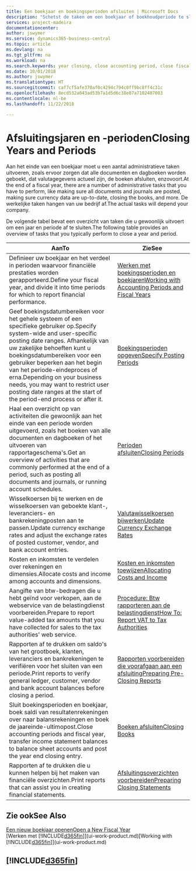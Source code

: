 ```yaml
---
title: Een boekjaar en boekingsperioden afsluiten | Microsoft Docs
description: "Schetst de taken om een boekjaar of boekhoudperiode te sluiten, bijvoorbeeld, ervoor zorgen dat documenten en dagboeken worden geboekt en banksaldi verifiëren."
services: project-madeira
documentationcenter: 
author: jswymer
ms.service: dynamics365-business-central
ms.topic: article
ms.devlang: na
ms.tgt_pltfrm: na
ms.workload: na
ms.search.keywords: year closing, close accounting period, close fiscal year, bank account detailed trial balance
ms.date: 10/01/2018
ms.author: jswymer
ms.translationtype: HT
ms.sourcegitcommit: caf7cf5afe370af0c4294c794c0ff9bc8ff4c31c
ms.openlocfilehash: 8ecd532a043ad53b7a1d5d6c38e87a7102407003
ms.contentlocale: nl-be
ms.lasthandoff: 11/22/2018

---
```

# <a name="closing-years-and-periods"></a><span data-ttu-id="a0cb4-103">Afsluitingsjaren en -perioden</span><span class="sxs-lookup"><span data-stu-id="a0cb4-103">Closing Years and Periods</span></span>
<span data-ttu-id="a0cb4-104">Aan het einde van een boekjaar moet u een aantal administratieve taken uitvoeren, zoals ervoor zorgen dat alle documenten en dagboeken worden geboekt, dat valutagegevens actueel zijn, de boeken afsluiten, enzovoort.</span><span class="sxs-lookup"><span data-stu-id="a0cb4-104">At the end of a fiscal year, there are a number of administrative tasks that you have to perform, like making sure all documents and journals are posted, making sure currency data are up-to-date, closing the books, and more.</span></span> <span data-ttu-id="a0cb4-105">De werkelijke taken hangen van uw bedrijf af.</span><span class="sxs-lookup"><span data-stu-id="a0cb4-105">The actual tasks will depend your company.</span></span>

<span data-ttu-id="a0cb4-106">De volgende tabel bevat een overzicht van taken die u gewoonlijk uitvoert om een jaar en periode af te sluiten.</span><span class="sxs-lookup"><span data-stu-id="a0cb4-106">The following table provides an overview of tasks that you typically perform to close a year and period.</span></span>

| <span data-ttu-id="a0cb4-107">Aan</span><span class="sxs-lookup"><span data-stu-id="a0cb4-107">To</span></span> | <span data-ttu-id="a0cb4-108">Zie</span><span class="sxs-lookup"><span data-stu-id="a0cb4-108">See</span></span> |
| --- | --- |
| <span data-ttu-id="a0cb4-109">Definieer uw boekjaar en het verdeel in perioden waarvoor financiële prestaties worden gerapporteerd.</span><span class="sxs-lookup"><span data-stu-id="a0cb4-109">Define your fiscal year, and divide it into time periods for which to report financial performance.</span></span> | [<span data-ttu-id="a0cb4-110">Werken met boekingsperioden en boekjaren</span><span class="sxs-lookup"><span data-stu-id="a0cb4-110">Working with Accounting Periods and Fiscal Years</span></span>](finance-accounting-periods-and-fiscal-years.md)|
| <span data-ttu-id="a0cb4-111">Geef boekingsdatumbereiken voor het gehele systeem of een specifieke gebruiker op.</span><span class="sxs-lookup"><span data-stu-id="a0cb4-111">Specify system-wide and user-specific posting date ranges.</span></span> <span data-ttu-id="a0cb4-112">Afhankelijk van uw zakelijke behoeften kunt u boekingsdatumbereiken voor een gebruiker beperken aan het begin van het periode-eindeproces of erna.</span><span class="sxs-lookup"><span data-stu-id="a0cb4-112">Depending on your business needs, you may want to restrict user posting date ranges at the start of the period-end process or after it.</span></span> |[<span data-ttu-id="a0cb4-113">Boekingsperioden opgeven</span><span class="sxs-lookup"><span data-stu-id="a0cb4-113">Specify Posting Periods</span></span>](finance-how-specify-posting-periods.md) |
| <span data-ttu-id="a0cb4-114">Haal een overzicht op van activiteiten die gewoonlijk aan het einde van een periode worden uitgevoerd, zoals het boeken van alle documenten en dagboeken of het uitvoeren van rapportageschema's.</span><span class="sxs-lookup"><span data-stu-id="a0cb4-114">Get an overview of activities that are commonly performed at the end of a period, such as posting all documents and journals, or running account schedules.</span></span> |[<span data-ttu-id="a0cb4-115">Perioden afsluiten</span><span class="sxs-lookup"><span data-stu-id="a0cb4-115">Closing Periods</span></span>](year-how-complete-period-end-processes.md) |
| <span data-ttu-id="a0cb4-116">Wisselkoersen bij te werken en de wisselkoersen van geboekte klant-, leveranciers- en bankrekeningposten aan te passen.</span><span class="sxs-lookup"><span data-stu-id="a0cb4-116">Update currency exchange rates and adjust the exchange rates of posted customer, vendor, and bank account entries.</span></span> |[<span data-ttu-id="a0cb4-117">Valutawisselkoersen bijwerken</span><span class="sxs-lookup"><span data-stu-id="a0cb4-117">Update Currency Exchange Rates</span></span>](finance-how-update-currencies.md) |
| <span data-ttu-id="a0cb4-118">Kosten en inkomsten te verdelen over rekeningen en dimensies.</span><span class="sxs-lookup"><span data-stu-id="a0cb4-118">Allocate costs and income among accounts and dimensions.</span></span> |[<span data-ttu-id="a0cb4-119">Kosten en inkomsten toewijzen</span><span class="sxs-lookup"><span data-stu-id="a0cb4-119">Allocating Costs and Income</span></span>](year-allocate-costs-income.md) |
| <span data-ttu-id="a0cb4-120">Aangifte van btw-bedragen die u hebt geïnd voor verkopen, aan de webservice van de belastingdienst voorbereiden.</span><span class="sxs-lookup"><span data-stu-id="a0cb4-120">Prepare to report value-added tax amounts that you have collected for sales to the tax authorities' web service.</span></span> |[<span data-ttu-id="a0cb4-121">Procedure: Btw rapporteren aan de belastingdienst</span><span class="sxs-lookup"><span data-stu-id="a0cb4-121">How To: Report VAT to Tax Authorities</span></span>](finance-how-report-vat.md)|
| <span data-ttu-id="a0cb4-122">Rapporten af te drukken om saldo's van het grootboek, klanten, leveranciers en bankrekeningen te verifiëren voor het sluiten van een periode.</span><span class="sxs-lookup"><span data-stu-id="a0cb4-122">Print reports to verify general ledger, customer, vendor and bank account balances before closing a period.</span></span> |[<span data-ttu-id="a0cb4-123">Rapporten voorbereiden die voorafgaan aan een afsluiting</span><span class="sxs-lookup"><span data-stu-id="a0cb4-123">Preparing Pre-Closing Reports</span></span>](year-prepare-preclose-reports.md) |
| <span data-ttu-id="a0cb4-124">Sluit boekingsperioden en boekjaar, boek saldi van resultatenrekeningen over naar balansrekeningen en boek de jaareinde-ultimopost.</span><span class="sxs-lookup"><span data-stu-id="a0cb4-124">Close accounting periods and fiscal year, transfer income statement balances to balance sheet accounts and post the year end closing entry.</span></span> |[<span data-ttu-id="a0cb4-125">Boeken afsluiten</span><span class="sxs-lookup"><span data-stu-id="a0cb4-125">Closing Books</span></span>](year-close-books.md) |
| <span data-ttu-id="a0cb4-126">Rapporten af te drukken die u kunnen helpen bij het maken van financiële overzichten.</span><span class="sxs-lookup"><span data-stu-id="a0cb4-126">Print reports that can assist you in creating financial statements.</span></span> |[<span data-ttu-id="a0cb4-127">Afsluitingsoverzichten voorbereiden</span><span class="sxs-lookup"><span data-stu-id="a0cb4-127">Preparing Closing Statements</span></span>](year-prepare-close-statement.md) |

## <a name="see-also"></a><span data-ttu-id="a0cb4-128">Zie ook</span><span class="sxs-lookup"><span data-stu-id="a0cb4-128">See Also</span></span>
[<span data-ttu-id="a0cb4-129">Een nieuw boekjaar openen</span><span class="sxs-lookup"><span data-stu-id="a0cb4-129">Open a New Fiscal Year</span></span>](finance-how-open-new-fiscal-year.md)  
<span data-ttu-id="a0cb4-130">[Werken met [!INCLUDE[d365fin](includes/d365fin_md.md)]](ui-work-product.md)</span><span class="sxs-lookup"><span data-stu-id="a0cb4-130">[Working with [!INCLUDE[d365fin](includes/d365fin_md.md)]](ui-work-product.md)</span></span>

## [!INCLUDE[d365fin](includes/free_trial_md.md)]  
 

